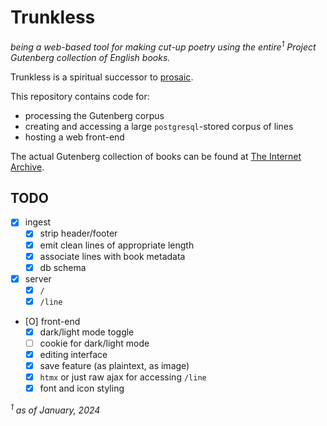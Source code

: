 # Trunkless

_being a web-based tool for making cut-up poetry using the entire<sup>1</sup> Project Gutenberg collection of English books._

Trunkless is a spiritual successor to [prosaic](https://github.com/vilmibm/prosaic).

This repository contains code for:

- processing the Gutenberg corpus
- creating and accessing a large `postgresql`-stored corpus of lines
- hosting a web front-end

The actual Gutenberg collection of books can be found at [The Internet Archive](https://archive.org/details/pg_eng_txt_2024).

## TODO

- [X] ingest
  - [X] strip header/footer
  - [X] emit clean lines of appropriate length
  - [X] associate lines with book metadata
  - [X] db schema
- [X] server
  - [X] `/`
  - [X] `/line`
- [O] front-end
  - [X] dark/light mode toggle
  - [ ] cookie for dark/light mode
  - [X] editing interface
  - [X] save feature (as plaintext, as image)
  - [X] `htmx` or just raw ajax for accessing `/line`
  - [X] font and icon styling

_<sup>1</sup> as of January, 2024_
